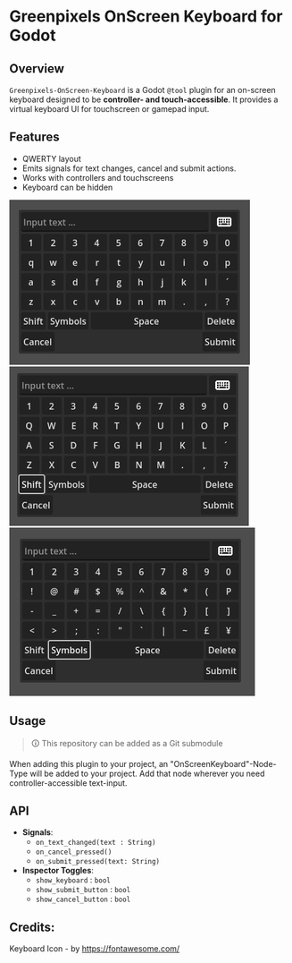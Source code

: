 # Greenpixels OnScreen Keyboard for Godot

## Overview
`Greenpixels-OnScreen-Keyboard` is a Godot `@tool` plugin for an on-screen keyboard designed to be **controller- and touch-accessible**. It provides a virtual keyboard UI for touchscreen or gamepad input.

## Features
- QWERTY layout
- Emits signals for text changes, cancel and submit actions.
- Works with controllers and touchscreens
- Keyboard can be hidden

![](.github/screenshot1.png)
![](.github/screenshot2.png)
![](.github/screenshot3.png)
## Usage

> 🛈 This repository can be added as a Git submodule

When adding this plugin to your project, an "OnScreenKeyboard"-Node-Type will be added to your project.
Add that node wherever you need controller-accessible text-input.

## API
- **Signals**: 
  - `on_text_changed(text : String)`
  - `on_cancel_pressed()`
  - `on_submit_pressed(text: String)`
- **Inspector Toggles**:
  - `show_keyboard` : `bool`
  - `show_submit_button` : `bool`
  - `show_cancel_button` : `bool`

## Credits:
Keyboard Icon - by https://fontawesome.com/